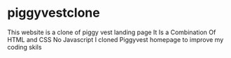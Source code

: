 # piggyvestclone
This website is a clone of piggy vest landing page
It Is a Combination Of HTML and CSS No Javascript
I cloned Piggyvest homepage to improve my coding skils
